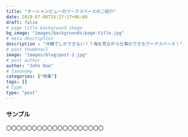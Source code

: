 ```yaml
---
title: "オーシャンビューのワークスペースのご紹介"
date: 2019-07-06T15:27:17+06:00
draft: false
# page title background image
bg_image: "images/backgrounds/page-title.jpg"
# meta description
description : "沖縄でしかできない！？海を見ながら仕事のできるワークスペース！"
# post thumbnail
image: "images/blog/post-2.jpg"
# post author
author: "John Doe"
# taxonomy
categories: ["特集"]
tags: []
# type
type: "post"
---
```


### サンプル

〇〇〇〇〇〇〇〇〇〇〇〇〇〇〇〇〇〇〇